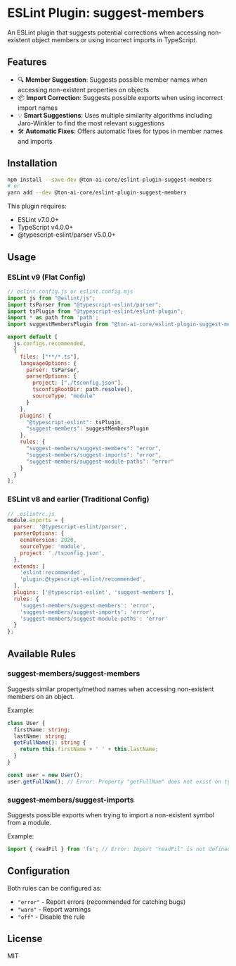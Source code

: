 # ESLint Plugin: suggest-members

An ESLint plugin that suggests potential corrections when accessing non-existent object members or using incorrect imports in TypeScript.

## Features

- 🔍 **Member Suggestion**: Suggests possible member names when accessing non-existent properties on objects
- 📦 **Import Correction**: Suggests possible exports when using incorrect import names
- 💡 **Smart Suggestions**: Uses multiple similarity algorithms including Jaro-Winkler to find the most relevant suggestions
- 🛠️ **Automatic Fixes**: Offers automatic fixes for typos in member names and imports

## Installation

```bash
npm install --save-dev @ton-ai-core/eslint-plugin-suggest-members
# or
yarn add --dev @ton-ai-core/eslint-plugin-suggest-members
```

This plugin requires:
- ESLint v7.0.0+
- TypeScript v4.0.0+
- @typescript-eslint/parser v5.0.0+

## Usage

### ESLint v9 (Flat Config)

```js
// eslint.config.js or eslint.config.mjs
import js from "@eslint/js";
import tsParser from "@typescript-eslint/parser";
import tsPlugin from "@typescript-eslint/eslint-plugin";
import * as path from 'path';
import suggestMembersPlugin from "@ton-ai-core/eslint-plugin-suggest-members";

export default [
  js.configs.recommended,
  {
    files: ["**/*.ts"],
    languageOptions: {
      parser: tsParser,
      parserOptions: {
        project: ["./tsconfig.json"],
        tsconfigRootDir: path.resolve(),
        sourceType: "module"
      }
    },
    plugins: {
      "@typescript-eslint": tsPlugin,
      "suggest-members": suggestMembersPlugin
    },
    rules: {
      "suggest-members/suggest-members": "error",
      "suggest-members/suggest-imports": "error",
      "suggest-members/suggest-module-paths": "error"
    }
  }
];
```

### ESLint v8 and earlier (Traditional Config)

```js
// .eslintrc.js
module.exports = {
  parser: '@typescript-eslint/parser',
  parserOptions: {
    ecmaVersion: 2020,
    sourceType: 'module',
    project: './tsconfig.json',
  },
  extends: [
    'eslint:recommended',
    'plugin:@typescript-eslint/recommended',
  ],
  plugins: ['@typescript-eslint', 'suggest-members'],
  rules: {
    'suggest-members/suggest-members': 'error',
    'suggest-members/suggest-imports': 'error',
    'suggest-members/suggest-module-paths': 'error'
  }
};
```

## Available Rules

### suggest-members/suggest-members

Suggests similar property/method names when accessing non-existent members on an object.

Example:
```ts
class User {
  firstName: string;
  lastName: string;
  getFullName(): string {
    return this.firstName + ' ' + this.lastName;
  }
}

const user = new User();
user.getFullNam(); // Error: Property "getFullNam" does not exist on type "User". Did you mean: "getFullName"?
```

### suggest-members/suggest-imports

Suggests possible exports when trying to import a non-existent symbol from a module.

Example:
```ts
import { readFil } from 'fs'; // Error: Import "readFil" is not defined in module "fs". Did you mean: "readFile"?
```

## Configuration

Both rules can be configured as:
- `"error"` - Report errors (recommended for catching bugs)
- `"warn"` - Report warnings
- `"off"` - Disable the rule

## License

MIT
